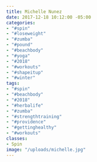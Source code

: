 ```yaml
---
title: Michelle Nunez
date: 2017-12-18 10:12:00 -05:00
categories:
- "#spin"
- "#loseweight"
- "#zumba"
- "#pound"
- "#beachbody"
- "#yoga"
- "#2018"
- "#workouts"
- "#shapeitup"
- "#winter"
tags:
- "#spin"
- "#beachbody"
- "#2018"
- "#herbalife"
- "#zumba"
- "#strengthtraining"
- "#providence"
- "#gettinghealthy"
- "#workouts"
classes:
- Spin
image: "/uploads/michelle.jpg"
---
```


